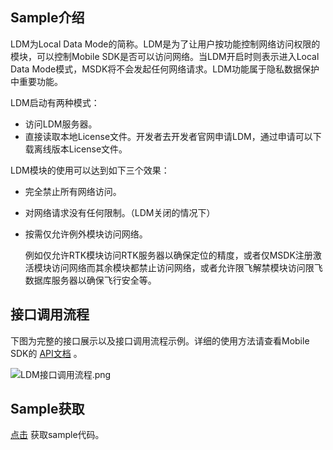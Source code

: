 ## Sample介绍

LDM为Local Data Mode的简称。LDM是为了让用户按功能控制网络访问权限的模块，可以控制Mobile SDK是否可以访问网络。当LDM开启时则表示进入Local Data Mode模式，MSDK将不会发起任何网络请求。LDM功能属于隐私数据保护中重要功能。

LDM启动有两种模式：

* 访问LDM服务器。
* 直接读取本地License文件。开发者去开发者官网申请LDM，通过申请可以下载离线版本License文件。

LDM模块的使用可以达到如下三个效果：

* 完全禁止所有网络访问。

* 对网络请求没有任何限制。（LDM关闭的情况下）

* 按需仅允许例外模块访问网络。

  例如仅允许RTK模块访问RTK服务器以确保定位的精度，或者仅MSDK注册激活模块访问网络而其余模块都禁止访问网络，或者允许限飞解禁模块访问限飞数据库服务器以确保飞行安全等。

## 接口调用流程

下图为完整的接口展示以及接口调用流程示例。详细的使用方法请查看Mobile SDK的 [API文档](https://developer.dji.com/cn/api-reference-v5/android-api/Components/ILDMManager/ILDMManager.html) 。 


![LDM接口调用流程.png](https://terra-1-g.djicdn.com/84f990b0bbd145e6a3930de0c55d3b2b/admin/doc/18b8c281-f9c0-4ab5-8220-3bfb71533405.png)


## Sample获取

 [点击](https://github.com/dji-sdk/Mobile-SDK-Android-V5) 获取sample代码。
